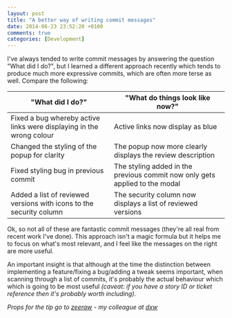 ```yaml
---
layout: post
title: "A better way of writing commit messages"
date: 2014-06-23 23:52:20 +0100
comments: true
categories: [Development]
---
```

I've always tended to write commit messages by answering the question "What did I do?", but I learned a different approach recently which tends to produce much more expressive commits, which are often more terse as well. Compare the following:

 "What did I do?" | "What do things look like now?"
------------------|---------------------------------
Fixed a bug whereby active links were displaying in the wrong colour | Active links now display as blue
Changed the styling of the popup for clarity | The popup now more clearly displays the review description
Fixed styling bug in previous commit | The styling added in the previous commit now only gets applied to the modal
Added a list of reviewed versions with icons to the security column | The security column now displays a list of reviewed versions

Ok, so not all of these are fantastic commit messages (they're all real from recent work I've done). This approach isn't a magic formula but it helps me to focus on what's most relevant, and I feel like the messages on the right are more useful.

An important insight is that although at the time the distinction between implementing a feature/fixing a bug/adding a tweak seems important, when scanning through a list of commits, it's probably the actual behaviour which which is going to be most useful _(caveat: if you have a story ID or ticket reference then it's probably worth including)_.

_Props for the tip go to [zeeraw](https://twitter.com/zeeraw) - my colleague at [dxw](http://www.dxw.com/)_